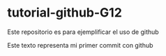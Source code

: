 # tutorial-github-G12
Este repositorio es para ejemplificar el uso de github

Este texto representa  mi primer commit con github

 

 
